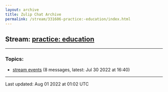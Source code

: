 ```yaml
---
layout: archive
title: Zulip Chat Archive
permalink: /stream/331606-practice:-education/index.html
---
```


## Stream: [practice: education](https://mattecapu.github.io/ct-zulip-archive/stream/331606-practice:-education/index.html)
---

### Topics:

* [stream events](topic/topic_stream.20events.html) (8 messages, latest: Jul 30 2022 at 16:40)

<hr><p>Last updated: Aug 01 2022 at 01:02 UTC</p>